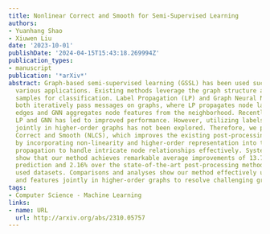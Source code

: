 ```yaml
---
title: Nonlinear Correct and Smooth for Semi-Supervised Learning
authors:
- Yuanhang Shao
- Xiuwen Liu
date: '2023-10-01'
publishDate: '2024-04-15T15:43:18.269994Z'
publication_types:
- manuscript
publication: '*arXiv*'
abstract: Graph-based semi-supervised learning (GSSL) has been used successfully in
  various applications. Existing methods leverage the graph structure and labeled
  samples for classification. Label Propagation (LP) and Graph Neural Networks (GNNs)
  both iteratively pass messages on graphs, where LP propagates node labels through
  edges and GNN aggregates node features from the neighborhood. Recently, combining
  LP and GNN has led to improved performance. However, utilizing labels and features
  jointly in higher-order graphs has not been explored. Therefore, we propose Nonlinear
  Correct and Smooth (NLCS), which improves the existing post-processing approach
  by incorporating non-linearity and higher-order representation into the residual
  propagation to handle intricate node relationships effectively. Systematic evaluations
  show that our method achieves remarkable average improvements of 13.71% over base
  prediction and 2.16% over the state-of-the-art post-processing method on six commonly
  used datasets. Comparisons and analyses show our method effectively utilizes labels
  and features jointly in higher-order graphs to resolve challenging graph relationships.
tags:
- Computer Science - Machine Learning
links:
- name: URL
  url: http://arxiv.org/abs/2310.05757
---
```

